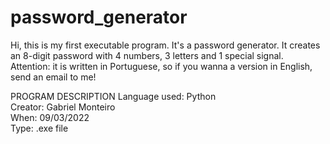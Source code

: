 # password_generator
Hi, this is my first executable program. It's a password generator. It creates an 8-digit password with 4 numbers, 3 letters and 1 special signal. Attention: it is written in Portuguese, so if you wanna a version in English, send an email to me! 

PROGRAM DESCRIPTION
Language used: Python <br/>
Creator: Gabriel Monteiro <br/>
When: 09/03/2022<br/>
Type: .exe file<br/>
